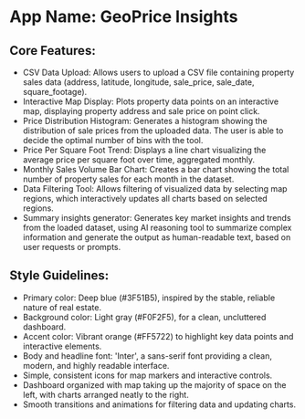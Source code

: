 # **App Name**: GeoPrice Insights

## Core Features:

- CSV Data Upload: Allows users to upload a CSV file containing property sales data (address, latitude, longitude, sale_price, sale_date, square_footage).
- Interactive Map Display: Plots property data points on an interactive map, displaying property address and sale price on point click.
- Price Distribution Histogram: Generates a histogram showing the distribution of sale prices from the uploaded data. The user is able to decide the optimal number of bins with the tool.
- Price Per Square Foot Trend: Displays a line chart visualizing the average price per square foot over time, aggregated monthly.
- Monthly Sales Volume Bar Chart: Creates a bar chart showing the total number of property sales for each month in the dataset.
- Data Filtering Tool: Allows filtering of visualized data by selecting map regions, which interactively updates all charts based on selected regions.
- Summary insights generator: Generates key market insights and trends from the loaded dataset, using AI reasoning tool to summarize complex information and generate the output as human-readable text, based on user requests or prompts.

## Style Guidelines:

- Primary color: Deep blue (#3F51B5), inspired by the stable, reliable nature of real estate.
- Background color: Light gray (#F0F2F5), for a clean, uncluttered dashboard.
- Accent color: Vibrant orange (#FF5722) to highlight key data points and interactive elements.
- Body and headline font: 'Inter', a sans-serif font providing a clean, modern, and highly readable interface.
- Simple, consistent icons for map markers and interactive controls.
- Dashboard organized with map taking up the majority of space on the left, with charts arranged neatly to the right.
- Smooth transitions and animations for filtering data and updating charts.